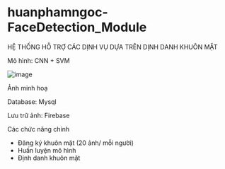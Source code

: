 ﻿# huanphamngoc-FaceDetection_Module
HỆ THỐNG HỖ TRỢ CÁC DỊNH VỤ DỰA TRÊN DỊNH DANH KHUÔN MẶT

Mô hình: CNN + SVM 

![image](https://user-images.githubusercontent.com/92494705/196887168-9d46d911-59a8-4f35-9929-b652418728cb.png)

Ảnh minh hoạ

Database: Mysql

Lưu trữ ảnh: Firebase

Các chức năng chính
- Đăng ký khuôn mặt (20 ảnh/ mỗi người)
- Huấn luyện mô hình
- Định danh khuôn mặt

